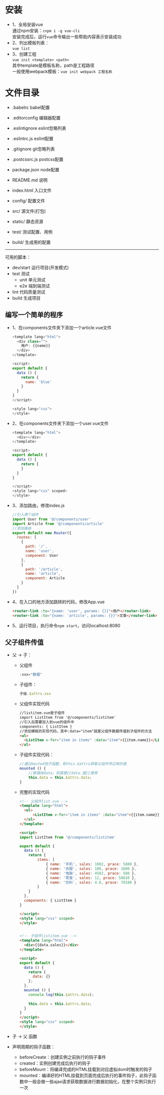 # 安装
- 1、全局安装vue     
    通过npm安装：```cnpm i -g vue-cli```        
    安装完成后，运行```vue```命令输出一些帮助内容表示安装成功
- 2、列出模板列表：     
    ```vue list```
- 3、创建工程       
  ```vue init <template> <path>```  
    其中template是模板名称，path是工程路径      
    一般使用webpack模板：```vue init webpack 工程名称```

# 文件目录
- .babelrc            babel配置       
- .editorconfig       编辑器配置      
- .eslintignore       eslint忽略列表      
- .eslintrc.js        eslint配置
- .gitignore          git忽略列表
- .postcssrc.js       postcss配置
- package.json        node配置
- README.md           说明

- index.html          入口文件


- config/             配置文件
- src/                源文件(打包)
- static/             静态资源
- test/               测试配置、用例
- build/              生成用的配置

--------------------------------------------------------------------------------

可用的脚本：
- dev/start           运行项目(开发模式)
- test                测试
  - unit              单元测试
  - e2e               端到端测试
- lint                代码质量测试
- build               生成项目


## 编写一个简单的程序
- 1、在components文件夹下添加一个article.vue文件

    ```javascript
    <template lang="html">
      <div class="">
        用户: {{name}}
      </div>
    </template>
    
    <script>
    export default {
      data () {
        return {
          name: 'blue'
        }
      }
    }
    </script>
    
    <style lang="css">
    </style>

    ```
- 2、在components文件夹下添加一个user.vue文件

    ```javascript
    <template lang="html">
      <div></div>
    </template>
    
    <script>
    export default {
      data () {
        return {
        }
      }
    }
    
    </script>
    <style lang="css" scoped>
    </style>

    ```

- 3、添加路由，修改index.js

    ```javascript
    //引入两个组件
    import User from '@/components/user'
    import Article from '@/components/article'
    //添加路由
    export default new Router({
      routes: [
        {
          path: '/',
          name: 'user',
          component: User
        },
        {
          path: '/article',
          name: 'article',
          component: Article
        }
      ]
    })
    ```

- 4、在入口的地方添加跳转的代码，修改App.vue

    ```html
    <router-link :to="{name: 'user', params: {}}">用户</router-link>
    <router-link :to="{name: 'article', params: {}}">文章</router-link>
    ```

- 5、运行项目，执行命令```npm start```，访问localhost:8080

## 父子组件传值
- 父 -> 子：
    - 父组件   
        ```javascript
        :xxx="数据"
        ```   
    - 子组件：
        ```javascript
        子级.$attrs.xxx
        ```
    - 父组件实现代码
        ```html
        //listitem.vue是子组件
        import ListItem from '@/components/listitem'
        //引入后需要加入到vue的组件中
        components: { ListItem }
        //添加模板的实现代码，其中:data="item"就是父组件数据传值到子组件的方法
        <ul>
          <ListItem v-for="item in items" :data="item">{{item.name}}</ListItem>
        </ul>
        ```
    - 子组件实现代码：
        ```javascript
        //通过mouted钩子函数，和this.$attrs获取父组件传过来的值
        mounted () {
            //赋值给data，则直接{{data.值}}使用
            this.data = this.$attrs.data;
        }
        ```
    - 完整的实现代码
        ```html
        <!-- 父组件list.vue -->
        <template lang="html">
          <ul>
              <ListItem v-for="item in items" :data="item">{{item.name}}</ListItem>
          </ul>
        </template>
        
        <script>
        import ListItem from '@/components/listitem'
        
        export default {
          data () {
            return {
                items: [
                    { name: '手机', sales: 1002, prace: 5880 },
                    { name: '衣服', sales: 100, prace: 1880 },
                    { name: '电脑', sales: 4502, prace: 580 },
                    { name: '零食', sales: 12, prace: 58810 },
                    { name: '饮料', sales: 4.0, prace: 70180 }
                ]
            }
          },
          components: { ListItem }
        }
        
        </script>
        <style lang="css" scoped>
        </style>
        
        
        <!-- 子组件listitem.vue -->
        <template lang="html">
          <div>{{data.sales}}</div>
        </template>
        
        <script>
        export default {
          data () {
            return {
              data: {}
            };
          },
          mounted () {
            console.log(this.$attrs.data);
              
            this.data = this.$attrs.data;
          }
        }
        </script>
        <style lang="css" scoped>
        </style>
        ```

- 子 -> 父   函数

- 声明周期的钩子函数：
    - beforeCreate：创建实例之前执行的钩子事件
    - created：实例创建完成后执行的钩子
    - beforeMount：将编译完成的HTML挂载到对应虚拟dom时触发的钩子
    - mounted：编译好的HTML挂载到页面完成后执行的事件钩子，此钩子函数中一般会做一些ajax请求获取数据进行数据初始化，在整个实例只执行一次